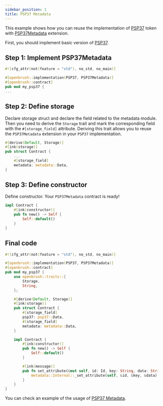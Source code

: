 ```yaml
---
sidebar_position: 1
title: PSP37 Metadata
---
```


This example shows how you can reuse the implementation of [PSP37](https://github.com/Brushfam/openbrush-contracts/tree/main/contracts/token/psp37) token with [PSP37Metadata](https://github.com/Brushfam/openbrush-contracts/tree/main/contracts/token/psp37/extensions/metadata.rs) extension.

First, you should implement basic version of [PSP37](../psp37.md).

## Step 1: Implement PSP37Metadata

```rust
#![cfg_attr(not(feature = "std"), no_std, no_main)]

#[openbrush::implementation(PSP37, PSP37Metadata)]
#[openbrush::contract]
pub mod my_psp37 {
...
```

## Step 2: Define storage

Declare storage struct and declare the field related to the metadata module.
Then you need to derive the `Storage` trait and mark the corresponding field with
the `#[storage_field]` attribute.
Deriving this trait allows you to reuse the `PSP37Metadata` extension in your
`PSP37` implementation.

```rust
#[derive(Default, Storage)]
#[ink(storage)]
pub struct Contract {
    ...
    #[storage_field]
    metadata: metadata::Data,
}
```

## Step 3: Define constructor

Define constructor. Your `PSP37Metadata` contract is ready!

```rust
impl Contract {
    #[ink(constructor)]
    pub fn new() -> Self {
        Self::default()
    }
}
```

## Final code

```rust
#![cfg_attr(not(feature = "std"), no_std, no_main)]

#[openbrush::implementation(PSP37, PSP37Metadata)]
#[openbrush::contract]
pub mod my_psp37 {
    use openbrush::traits::{
        Storage,
        String,
    };

    #[derive(Default, Storage)]
    #[ink(storage)]
    pub struct Contract {
        #[storage_field]
        psp37: psp37::Data,
        #[storage_field]
        metadata: metadata::Data,
    }

    impl Contract {
        #[ink(constructor)]
        pub fn new() -> Self {
            Self::default()
        }

        #[ink(message)]
        pub fn set_attribute(&mut self, id: Id, key: String, data: String) -> Result<(), PSP37Error> {
            metadata::Internal::_set_attribute(self, &id, &key, &data)
        }
    }
}

```

You can check an example of the usage of [PSP37 Metadata](https://github.com/Brushfam/openbrush-contracts/tree/main/examples/psp37_extensions/metadata).